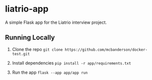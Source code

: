 # liatrio-app
A simple Flask app for the Liatrio interview project.

## Running Locally
1. Clone the repo
`git clone https://github.com/mcbanderson/docker-test.git`

2. Install dependencies
`pip install -r app/requirements.txt`

3. Run the app
`flask --app app/app run`
